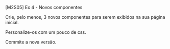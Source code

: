 [M2S05] Ex 4 - Novos componentes

Crie, pelo menos, 3 novos componentes para serem exibidos na sua página inicial.

Personalize-os com um pouco de css.

Commite a nova versão.